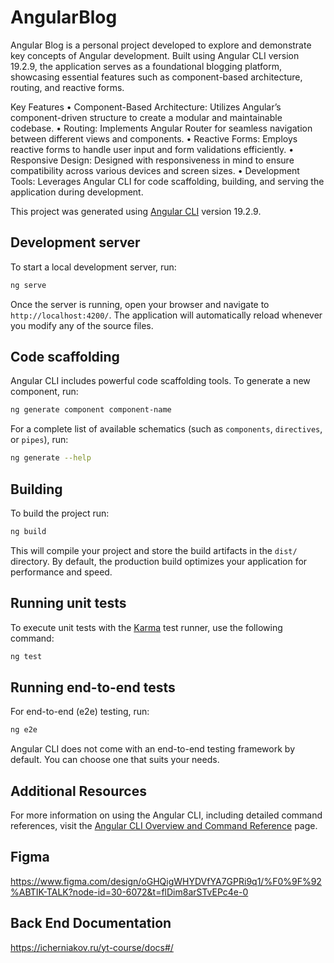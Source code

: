 # AngularBlog

Angular Blog is a personal project developed to explore and demonstrate key concepts of Angular development. Built using Angular CLI version 19.2.9, the application serves as a foundational blogging platform, showcasing essential features such as component-based architecture, routing, and reactive forms.

Key Features
	•	Component-Based Architecture: Utilizes Angular’s component-driven structure to create a modular and maintainable codebase.
	•	Routing: Implements Angular Router for seamless navigation between different views and components.
	•	Reactive Forms: Employs reactive forms to handle user input and form validations efficiently.
	•	Responsive Design: Designed with responsiveness in mind to ensure compatibility across various devices and screen sizes.
	•	Development Tools: Leverages Angular CLI for code scaffolding, building, and serving the application during development.

This project was generated using [Angular CLI](https://github.com/angular/angular-cli) version 19.2.9.

## Development server

To start a local development server, run:

```bash
ng serve
```

Once the server is running, open your browser and navigate to `http://localhost:4200/`. The application will automatically reload whenever you modify any of the source files.

## Code scaffolding

Angular CLI includes powerful code scaffolding tools. To generate a new component, run:

```bash
ng generate component component-name
```

For a complete list of available schematics (such as `components`, `directives`, or `pipes`), run:

```bash
ng generate --help
```

## Building

To build the project run:

```bash
ng build
```

This will compile your project and store the build artifacts in the `dist/` directory. By default, the production build optimizes your application for performance and speed.

## Running unit tests

To execute unit tests with the [Karma](https://karma-runner.github.io) test runner, use the following command:

```bash
ng test
```

## Running end-to-end tests

For end-to-end (e2e) testing, run:

```bash
ng e2e
```

Angular CLI does not come with an end-to-end testing framework by default. You can choose one that suits your needs.

## Additional Resources

For more information on using the Angular CLI, including detailed command references, visit the [Angular CLI Overview and Command Reference](https://angular.dev/tools/cli) page.


## Figma 

https://www.figma.com/design/oGHQigWHYDVfYA7GPRi9q1/%F0%9F%92%ABTIK-TALK?node-id=30-6072&t=flDim8arSTvEPc4e-0

## Back End Documentation

https://icherniakov.ru/yt-course/docs#/
